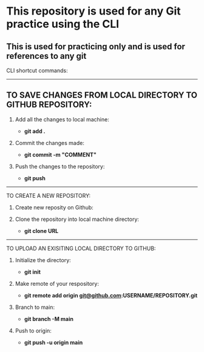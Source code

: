 # This repository is used for any Git practice using the CLI

## This is used for practicing only and is used for references to any git 
CLI 
shortcut commands:

-------------------------
## TO SAVE CHANGES FROM LOCAL DIRECTORY TO GITHUB REPOSITORY: 

1. Add all the changes to local machine:
	- **git add .** 

2. Commit the changes made: 
	* **git commit -m "COMMENT"**

3. Push the changes to the repository: 
	- **git push**

---------------------------
TO CREATE A NEW REPOSITORY:


1. Create new reposity on Github:

2. Clone the repository into local machine directory: 
	- **git clone URL**


-----------------------------
TO UPLOAD AN EXISITING LOCAL  DIRECTORY TO GITHUB:

1. Initialize the directory: 
	- **git init**

2. Make remote of your respository: 
	- **git remote add origin 
git@github.com:USERNAME/REPOSITORY.git**

3. Branch to main:
	- **git branch -M main**

4. Push to origin:
	- **git push -u origin main**
